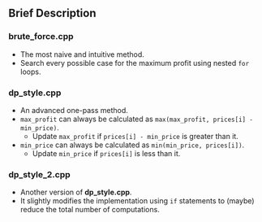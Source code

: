 ## Brief Description

### brute_force.cpp

* The most naive and intuitive method.
* Search every possible case for the maximum profit using nested `for` loops.

### dp_style.cpp

* An advanced one-pass method.
* `max_profit` can always be calculated as `max(max_profit, prices[i] - min_price)`.
	* Update `max_profit` if `prices[i] - min_price` is greater than it.
* `min_price` can always be calculated as `min(min_price, prices[i])`.
	* Update `min_price` if `prices[i]` is less than it.

### dp_style_2.cpp

* Another version of **dp_style.cpp**.
* It slightly modifies the implementation using `if` statements to (maybe) reduce the total number of computations.